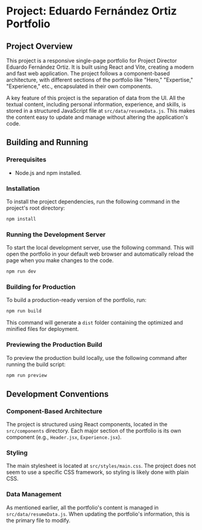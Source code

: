 # Project: Eduardo Fernández Ortiz Portfolio

## Project Overview

This project is a responsive single-page portfolio for Project Director Eduardo Fernández Ortiz. It is built using React and Vite, creating a modern and fast web application. The project follows a component-based architecture, with different sections of the portfolio like "Hero," "Expertise," "Experience," etc., encapsulated in their own components.

A key feature of this project is the separation of data from the UI. All the textual content, including personal information, experience, and skills, is stored in a structured JavaScript file at `src/data/resumeData.js`. This makes the content easy to update and manage without altering the application's code.

## Building and Running

### Prerequisites

- Node.js and npm installed.

### Installation

To install the project dependencies, run the following command in the project's root directory:

```bash
npm install
```

### Running the Development Server

To start the local development server, use the following command. This will open the portfolio in your default web browser and automatically reload the page when you make changes to the code.

```bash
npm run dev
```

### Building for Production

To build a production-ready version of the portfolio, run:

```bash
npm run build
```

This command will generate a `dist` folder containing the optimized and minified files for deployment.

### Previewing the Production Build

To preview the production build locally, use the following command after running the build script:

```bash
npm run preview
```

## Development Conventions

### Component-Based Architecture

The project is structured using React components, located in the `src/components` directory. Each major section of the portfolio is its own component (e.g., `Header.jsx`, `Experience.jsx`).

### Styling

The main stylesheet is located at `src/styles/main.css`. The project does not seem to use a specific CSS framework, so styling is likely done with plain CSS.

### Data Management

As mentioned earlier, all the portfolio's content is managed in `src/data/resumeData.js`. When updating the portfolio's information, this is the primary file to modify.
